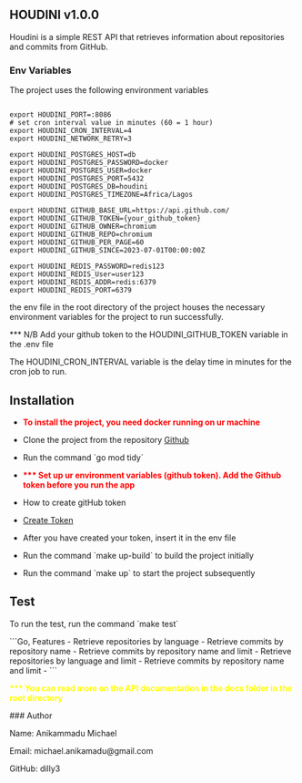 ## HOUDINI v1.0.0
Houdini is a simple REST API that retrieves information about repositories and commits from GitHub.
### Env Variables
<p> The project uses the following environment variables </p>

```Go,
 
export HOUDINI_PORT=:8086
# set cron interval value in minutes (60 = 1 hour)
export HOUDINI_CRON_INTERVAL=4
export HOUDINI_NETWORK_RETRY=3

export HOUDINI_POSTGRES_HOST=db
export HOUDINI_POSTGRES_PASSWORD=docker
export HOUDINI_POSTGRES_USER=docker
export HOUDINI_POSTGRES_PORT=5432
export HOUDINI_POSTGRES_DB=houdini
export HOUDINI_POSTGRES_TIMEZONE=Africa/Lagos

export HOUDINI_GITHUB_BASE_URL=https://api.github.com/
export HOUDINI_GITHUB_TOKEN={your_github_token}
export HOUDINI_GITHUB_OWNER=chromium
export HOUDINI_GITHUB_REPO=chromium
export HOUDINI_GITHUB_PER_PAGE=60
export HOUDINI_GITHUB_SINCE=2023-07-01T00:00:00Z

export HOUDINI_REDIS_PASSWORD=redis123
export HOUDINI_REDIS_User=user123
export HOUDINI_REDIS_ADDR=redis:6379
export HOUDINI_REDIS_PORT=6379
```
<p> the env file in the root directory of the project houses the necessary environment variables for the project to run successfully. </p> 
<p> *** N/B Add your github token to the HOUDINI_GITHUB_TOKEN variable in the .env file </p>
<p> The HOUDINI_CRON_INTERVAL variable is the delay time in minutes for the cron job to run. </p>


## Installation
- <p style="color: red; font-weight: bold;"> To install the project, you need docker running on ur machine </p>
- <p> Clone the project from the repository <a href="https://github.com/Dilly3/houdini">Github</a> </p>
- <p> Run the command `go mod tidy` </p>
- <p style="color: red; font-weight: bold;"> *** Set up ur environment variables (github token). Add the Github token before you run the app </p>
- <p> How to create gitHub token <a href="https://docs.github.com/en/authentication/keeping-your-account-and-data-secure/managing-your-personal-access-tokens#creating-a-personal-access-token-classic">
- Create Token </a> </p>
- <p> After you have created your token, insert it in the env file</p>
- <p> Run the command `make up-build` to build the project initially </p>
- <p> Run the command `make up` to start the project subsequently </p>

## Test  
<p> To run the test, run the command `make test` </p>
```Go,
 Features
- Retrieve repositories by language
- Retrieve commits by repository name
- Retrieve commits by repository name and limit
- Retrieve repositories by language and limit
- Retrieve commits by repository name and limit
- 
```
<p style="color: yellow; font-weight: bold;"> *** You can read more on the API documentation in the docs folder in the root directory </p>
### Author
<p> Name: Anikammadu Michael  </p>
<p> Email: michael.anikamadu@gmail.com </p>
<p> GitHub: dilly3</p>
